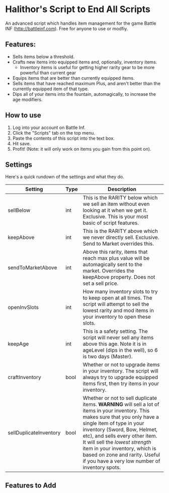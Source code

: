 # Halithor's Script to End All Scripts
An advanced script which handles item management for the game Battle INF (http://battleinf.com). Free for anyone to use or modfiy. 

## Features:
- Sells items below a threshold.
- Crafts new items into equipped items and, optionally, inventory items.
    + Inventory items is useful for getting higher rarity gear to be more powerful than current gear
- Equips items that are better than currently equipped items.
- Sells items that have reached maximum Plus, and aren't better than the currently equipped item of that type.
- Dips all of your items into the fountain, automagically, to increase the age modifiers.

## How to use
1. Log into your account on Battle Inf.
2. Click the "Scripts" tab on the top menu.
3. Paste the contents of this script into the text box.
4. Hit save.
5. Profit! (Note: it will only work on items you gain from this point on).

## Settings
Here's a quick rundown of the settings and what they do.

| Setting                   | Type | Description |
| ------------------------- | ---- | ----------- |
| sellBelow                 | int  | This is the RARITY below which we sell an item without even looking at it when we get it. Exclusive. This is your most basic of script features. |
| keepAbove                 | int  | This is the RARITY above which we never directly sell. Exclusive. Send to Market overrides this. |
| sendToMarketAbove         | int  | Above this rarity, items that reach max plus value will be automagically sent to the market. Overrides the keepAbove property. Does not set a sell price. |
| openInvSlots              | int  | How many inventory slots to try to keep open at all times. The script will attempt to sell the lowest rarity and mod items in your inventory to open these slots. | 
| keepAge                   | int  | This is a safety setting. The script will never sell any items above this age. Note it is in ageLevel (dips in the well), so 6 is two days (Master). |
| craftInventory            | bool | Whether or not to upgrade items in your inventory. The script will always try to upgrade equipped items first, then try items in your inventory. |
| sellDuplicateInventory    | bool | Whether or not to sell duplicate items. **WARNING** will sell a lot of items in your inventory. This makes sure that you only have a single item of type in your inventory (Sword, Bow, Helmet, etc), and sells every other item. It will sell the *lowest strength* item in your inventory, which is based on zone and rarity. Useful if you have a very low number of inventory spots. |

## Features to Add
